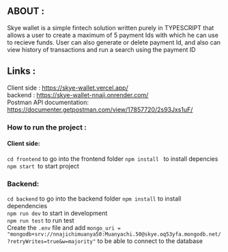 ## ABOUT :

Skye wallet is a simple fintech solution written purely in TYPESCRIPT that allows a user to create a maximum of 5 payment Ids with which he can use to recieve funds. User can also generate or delete payment Id, and also can view history of transactions and run a search using the payment ID

## Links :

Client side : https://skye-wallet.vercel.app/ \
backend : https://skye-wallet-nnaji.onrender.com/ \
Postman API documentation: https://documenter.getpostman.com/view/17857720/2s93Jxs1uF/

### How to run the project :

#### Client side:

`cd frontend` to go into the frontend folder
`npm install ` to install depencies \
`npm start `to start project

### Backend:

`cd backend` to go into the backend folder
`npm install` to install dependencies \
`npm run dev` to start in development \
`npm run test` to run test \
Create the `.env` file and add `mongo_uri = "mongodb+srv://nnajichimuanya50:Muanyachi.50@skye.oq53yfa.mongodb.net/?retryWrites=true&w=majority"` to be able to connect to the database
